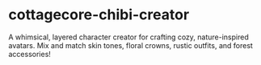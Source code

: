 # cottagecore-chibi-creator
A whimsical, layered character creator for crafting cozy, nature-inspired avatars. Mix and match skin tones, floral crowns, rustic outfits, and forest accessories! 
